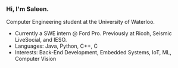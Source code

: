 ### Hi, I'm Saleen.

Computer Engineering student at the University of Waterloo.

- Currently a SWE intern @ Ford Pro. Previously at Ricoh, Seismic LiveSocial, and IESO.
- Languages: Java, Python, C++, C
- Interests: Back-End Development, Embedded Systems, IoT, ML, Computer Vision
